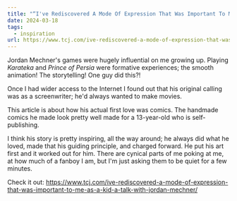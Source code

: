 ```yaml
---
title: "“I've Rediscovered A Mode Of Expression That Was Important To Me As A Kid”: A Talk with Jordan Mechner - The Comics Journal"
date: 2024-03-18
tags:
  - inspiration
url: https://www.tcj.com/ive-rediscovered-a-mode-of-expression-that-was-important-to-me-as-a-kid-a-talk-with-jordan-mechner/
---
```


Jordan Mechner's games were hugely influential on me growing up. Playing _Karateka_ and _Prince of Persia_ were formative experiences; the smooth animation! The storytelling! One guy did this?!

Once I had wider access to the Internet I found out that his original calling was as a screenwriter; he'd always wanted to make movies.

This article is about how his actual first love was comics. The handmade comics he made look pretty well made for a 13-year-old who is self-publishing.

I think his story is pretty inspiring, all the way around; he always did what he loved, made that his guiding principle, and charged forward. He put his art first and it worked out for him. There are cynical parts of me poking at me, at how much of a fanboy I am, but I'm just asking them to be quiet for a few minutes.

Check it out: https://www.tcj.com/ive-rediscovered-a-mode-of-expression-that-was-important-to-me-as-a-kid-a-talk-with-jordan-mechner/

